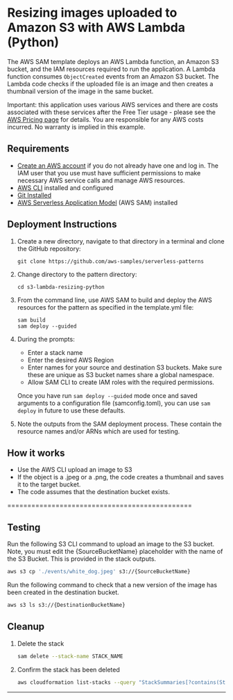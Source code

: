 # Resizing images uploaded to Amazon S3 with AWS Lambda (Python)

The AWS SAM template deploys an AWS Lambda function, an Amazon S3 bucket, and the IAM resources required to run the application. A Lambda function consumes <code>ObjectCreated</code> events from an Amazon S3 bucket. The Lambda code checks if the uploaded file is an image and then creates a thumbnail version of the image in the same bucket.

Important: this application uses various AWS services and there are costs associated with these services after the Free Tier usage - please see the [AWS Pricing page](https://aws.amazon.com/pricing/) for details. You are responsible for any AWS costs incurred. No warranty is implied in this example.

## Requirements

* [Create an AWS account](https://portal.aws.amazon.com/gp/aws/developer/registration/index.html) if you do not already have one and log in. The IAM user that you use must have sufficient permissions to make necessary AWS service calls and manage AWS resources.
* [AWS CLI](https://docs.aws.amazon.com/cli/latest/userguide/install-cliv2.html) installed and configured
* [Git Installed](https://git-scm.com/book/en/v2/Getting-Started-Installing-Git)
* [AWS Serverless Application Model](https://docs.aws.amazon.com/serverless-application-model/latest/developerguide/serverless-sam-cli-install.html) (AWS SAM) installed

## Deployment Instructions

1. Create a new directory, navigate to that directory in a terminal and clone the GitHub repository:
    ``` 
    git clone https://github.com/aws-samples/serverless-patterns
    ```
1. Change directory to the pattern directory:
    ```
    cd s3-lambda-resizing-python
    ```
1. From the command line, use AWS SAM to build and deploy the AWS resources for the pattern as specified in the template.yml file:
    ```
    sam build
    sam deploy --guided
    ```
1. During the prompts:
    * Enter a stack name
    * Enter the desired AWS Region
    * Enter names for your source and destination S3 buckets. Make sure these are unique as S3 bucket names share a global namespace.
    * Allow SAM CLI to create IAM roles with the required permissions.

    Once you have run `sam deploy --guided` mode once and saved arguments to a configuration file (samconfig.toml), you can use `sam deploy` in future to use these defaults.

1. Note the outputs from the SAM deployment process. These contain the resource names and/or ARNs which are used for testing.

## How it works

* Use the AWS CLI upload an image to S3
* If the object is a .jpeg or a .png, the code creates a thumbnail and saves it to the target bucket. 
* The code assumes that the destination bucket exists.

==============================================

## Testing

Run the following S3 CLI command to upload an image to the S3 bucket. Note, you must edit the {SourceBucketName} placeholder with the name of the S3 Bucket. This is provided in the stack outputs.

```bash
aws s3 cp './events/white_dog.jpeg' s3://{SourceBucketName}
```

Run the following command to check that a new version of the image has been created in the destination bucket.

```bash
aws s3 ls s3://{DestinationBucketName}
```

## Cleanup
 
1. Delete the stack
    ```bash
    sam delete --stack-name STACK_NAME
    ```
1. Confirm the stack has been deleted
    ```bash
    aws cloudformation list-stacks --query "StackSummaries[?contains(StackName,'STACK_NAME')].StackStatus"
    ```
----
